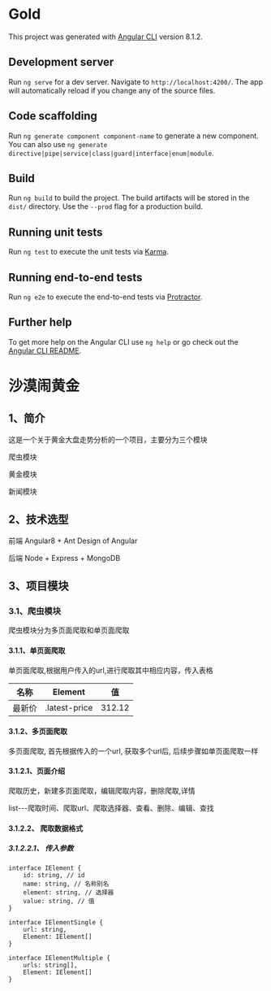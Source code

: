 # Gold

This project was generated with [Angular CLI](https://github.com/angular/angular-cli) version 8.1.2.

## Development server

Run `ng serve` for a dev server. Navigate to `http://localhost:4200/`. The app will automatically reload if you change any of the source files.

## Code scaffolding

Run `ng generate component component-name` to generate a new component. You can also use `ng generate directive|pipe|service|class|guard|interface|enum|module`.

## Build

Run `ng build` to build the project. The build artifacts will be stored in the `dist/` directory. Use the `--prod` flag for a production build.

## Running unit tests

Run `ng test` to execute the unit tests via [Karma](https://karma-runner.github.io).

## Running end-to-end tests

Run `ng e2e` to execute the end-to-end tests via [Protractor](http://www.protractortest.org/).

## Further help

To get more help on the Angular CLI use `ng help` or go check out the [Angular CLI README](https://github.com/angular/angular-cli/blob/master/README.md).



# 沙漠闹黄金
## 1、简介
这是一个关于黄金大盘走势分析的一个项目，主要分为三个模块

爬虫模块

黄金模块

新闻模块

## 2、技术选型
前端 Angular8 + Ant Design of Angular

后端 Node + Express + MongoDB

## 3、项目模块

### 3.1、爬虫模块

爬虫模块分为多页面爬取和单页面爬取

#### 3.1.1、单页面爬取

单页面爬取,根据用户传入的url,进行爬取其中相应内容，传入表格

|    名称    | Element  | 值         |
| --------- | --------- | --------- |
|    最新价  | .latest-price |   312.12   |

#### 3.1.2、多页面爬取

多页面爬取, 首先根据传入的一个url, 获取多个url后, 后续步骤如单页面爬取一样 
#### 3.1.2.1、页面介绍
爬取历史，新建多页面爬取，编辑爬取内容，删除爬取,详情

list---爬取时间、爬取url、爬取选择器、查看、删除、编辑、查找

#### 3.1.2.2、 爬取数据格式

##### 3.1.2.2.1、 传入参数
```
interface IElement {
    id: string, // id
    name: string, // 名称别名
    element: string, // 选择器
    value: string, // 值
}
```

```
interface IElementSingle {
    url: string,
    Element: IElement[]
}
```

```
interface IElementMultiple {
    urls: string[],
    Element: IElement[]
}
```
